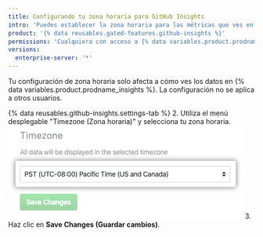 ```yaml
---
title: Configurando tu zona horaria para GitHub Insights
intro: 'Puedes establecer la zona horaria para las métricas que ves en {% data variables.product.prodname_insights %}.'
product: '{% data reusables.gated-features.github-insights %}'
permissions: 'Cualquiera con acceso a {% data variables.product.prodname_insights %} puede establecer su propia zona horaria.'
versions:
  enterprise-server: '*'
---
```


Tu configuración de zona horaria solo afecta a cómo ves los datos en {% data variables.product.prodname_insights %}. La configuración no se aplica a otros usuarios.

{% data reusables.github-insights.settings-tab %}
2. Utiliza el menú desplegable "Timezone (Zona horaria)" y selecciona tu zona horaria. ![Menú desplegable zona horaria](/assets/images/help/insights/timezone-drop-down.png)
3. Haz clic en **Save Changes (Guardar cambios)**.
